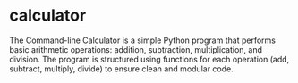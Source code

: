 # calculator
The Command-line Calculator is a simple Python program that performs basic arithmetic operations: addition, subtraction, multiplication, and division.  The program is structured using functions for each operation (add, subtract, multiply, divide) to ensure clean and modular code. 

